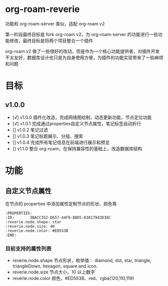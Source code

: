 # org-roam-reverie

功能和 org-roam-server 类似，适配 org-roam v2

第一阶段最终目标是 fork org-roam v2，为 org-roam-server 的功能进行一些功能修改，最终目标是将两个项目整合一个插件

org-roam v2 做了一些很好的改动，但是作为一个核心功能提供者，对插件开发不太友好，数据库设计也只是为自身使用方便，为插件的功能实现带来了一些麻烦和问题

# 目标
## v1.0.0

- [√] v1.0.0 插件化改造，完成网络图绘制，动态更新功能，节点定位功能
- [√] v1.0.1 完成通过properties自定义节点属性，笔记标签自动折行
- [] v1.0.2 笔记过滤
- [] v1.0.3 笔记标题展示、分组、搜索
- [] v1.0.4 完成所有笔记信息在前端进行展示和预览
- [] v1.1.0 整合 org-roam，在保持兼容性的基础上，改造数据库结构

# 功能
## 自定义节点属性
在节点的 properties 中添加属性定制节点的形状、颜色等

```
:PROPERTIES:
:ID:       3BACC352-D657-44F9-8DD5-83817942D38C
:reverie.node.shape: star
:reverie.node.size: 40
:reverie.node.color: #ED553B
:END:
```

### 目前支持的属性列表

- reverie.node.shape 节点形状，枚举值： diamond, dot, star, triangle, triangleDown, hexagon, square and icon.
- reverie.node.size 节点大小，10 以上数字
- reverie.node.color 颜色，#ED553B、red、rgba(120,110,119)
